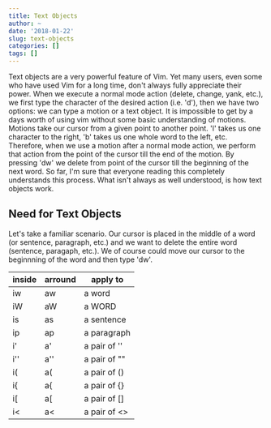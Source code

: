 ```yaml
---
title: Text Objects
author: ~
date: '2018-01-22'
slug: text-objects
categories: []
tags: []
---
```


Text objects are a very powerful feature of Vim. Yet many users, even some
who have used Vim for a long time, don't always fully appreciate their power.
When we execute a normal mode action (delete, change, yank, etc.), we first
type the character of the desired action (i.e. 'd'), then we have two options:
we can type a motion or a text object. It is impossible to get by a days worth
of using vim without some basic understanding of motions. Motions take our
cursor from a given point to another point. 'l' takes us one character to the
right, 'b' takes us one whole word to the left, etc. Therefore, when we use a
motion after a normal mode action, we perform that action from the point of the
cursor till the end of the motion. By pressing 'dw' we delete from point of the
cursor till the beginning of the next word. So far, I'm sure that everyone
reading this completely understands this process. What isn't always as well
understood, is how text objects work.

Need for Text Objects
---------------------

Let's take a familiar scenario. Our cursor is placed in the middle of a word (or
sentence, paragraph, etc.) and we want to delete the entire word (sentence,
paragaph, etc.). We of course could move our cursor to the beginnning of the
word and then type 'dw'.

| inside | arround | apply to     |
| ------ | ------- | ------------ |
| iw     | aw      | a word       |
| iW     | aW      | a WORD       |
| is     | as      | a sentence   |
| ip     | ap      | a paragraph  |
| i'     | a'      | a pair of '' |
| i''    | a''     | a pair of "" |
| i(     | a(      | a pair of () |
| i{     | a{      | a pair of {} |
| i[     | a[      | a pair of [] |
| i\<    | a\<     | a pair of <> |
